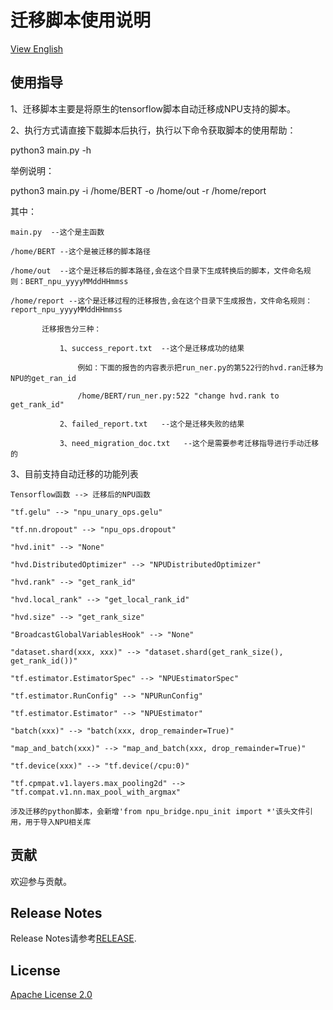 # 迁移脚本使用说明

[View English](README.en.md)


## 使用指导
1、迁移脚本主要是将原生的tensorflow脚本自动迁移成NPU支持的脚本。

2、执行方式请直接下载脚本后执行，执行以下命令获取脚本的使用帮助：

   python3 main.py -h

   举例说明：

   python3 main.py -i /home/BERT -o /home/out -r /home/report

   其中：

    main.py  --这个是主函数

    /home/BERT --这个是被迁移的脚本路径

    /home/out  --这个是迁移后的脚本路径,会在这个目录下生成转换后的脚本，文件命名规则：BERT_npu_yyyyMMddHHmmss

    /home/report --这个是迁移过程的迁移报告,会在这个目录下生成报告，文件命名规则：report_npu_yyyyMMddHHmmss

           迁移报告分三种：

               1、success_report.txt  --这个是迁移成功的结果

                   例如：下面的报告的内容表示把run_ner.py的第522行的hvd.ran迁移为NPU的get_ran_id

                   /home/BERT/run_ner.py:522 "change hvd.rank to get_rank_id"
                   
               2、failed_report.txt   --这个是迁移失败的结果

               3、need_migration_doc.txt   --这个是需要参考迁移指导进行手动迁移的

  
3、目前支持自动迁移的功能列表

    Tensorflow函数 --> 迁移后的NPU函数

    "tf.gelu" --> "npu_unary_ops.gelu"

    "tf.nn.dropout" --> "npu_ops.dropout"

    "hvd.init" --> "None"

    "hvd.DistributedOptimizer" --> "NPUDistributedOptimizer"

    "hvd.rank" --> "get_rank_id"

    "hvd.local_rank" --> "get_local_rank_id"

    "hvd.size" --> "get_rank_size"

    "BroadcastGlobalVariablesHook" --> "None"

    "dataset.shard(xxx, xxx)" --> "dataset.shard(get_rank_size(), get_rank_id())"

    "tf.estimator.EstimatorSpec" --> "NPUEstimatorSpec"

    "tf.estimator.RunConfig" --> "NPURunConfig"

    "tf.estimator.Estimator" --> "NPUEstimator"

    "batch(xxx)" --> "batch(xxx, drop_remainder=True)"

    "map_and_batch(xxx)" --> "map_and_batch(xxx, drop_remainder=True)"

    "tf.device(xxx)" --> "tf.device(/cpu:0)"

    "tf.cpmpat.v1.layers.max_pooling2d" --> "tf.compat.v1.nn.max_pool_with_argmax"

    涉及迁移的python脚本，会新增'from npu_bridge.npu_init import *'该头文件引用，用于导入NPU相关库

## 贡献

欢迎参与贡献。

## Release Notes

Release Notes请参考[RELEASE](RELEASE.md).

## License

[Apache License 2.0](LICENSE)
